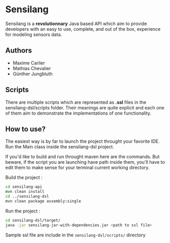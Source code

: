 # Sensilang
Sensilang is a **revolutionnary** Java based API which aim to provide developers with an easy to use, complete, and
out of the box, experience for modeling sensors data.

## Authors
* Maxime Carlier
* Mathias Chevalier
* Günther Jungbluth

## Scripts
There are multiple scripts which are represented as **.ssl** files in the sensilang-dsl/scripts folder.
Their meanings are quite explicit and each one of them aim to demonstrate the implementations of one functionality.

## How to use?
The easiest way is by far to launch the project throught your favorite IDE. Run the Main class inside the sensilang-dsl
project.

If you'd like to build and run throught maven here are the commands. But beware, if the script you are launching have
path inside them, you'll have to edit them to make sense for your terminal current working directory.

Build the project :
```bash
cd sensilang-api
mvn clean install
cd ../sensilang-dsl
mvn clean package assembly:single
```

Run the project :
```bash
cd sensilang-dsl/target/
java -jar sensilang-jar-with-dependencies.jar <path to ssl file>
```

Sample ssl file are include in the `sensilang-dsl/scripts/` directory